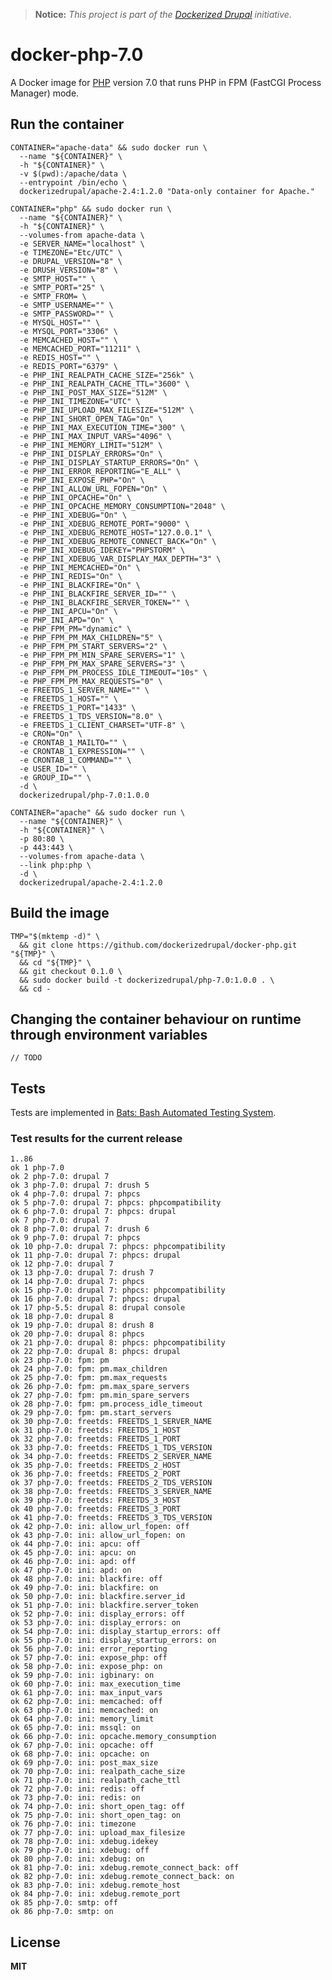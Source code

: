 > **Notice:** *This project is part of the [Dockerized Drupal](https://dockerizedrupal.com/) initiative.*

# docker-php-7.0

A Docker image for [PHP](http://php.net/) version 7.0 that runs PHP in FPM (FastCGI Process Manager) mode.

## Run the container

    CONTAINER="apache-data" && sudo docker run \
      --name "${CONTAINER}" \
      -h "${CONTAINER}" \
      -v $(pwd):/apache/data \
      --entrypoint /bin/echo \
      dockerizedrupal/apache-2.4:1.2.0 "Data-only container for Apache."

    CONTAINER="php" && sudo docker run \
      --name "${CONTAINER}" \
      -h "${CONTAINER}" \
      --volumes-from apache-data \
      -e SERVER_NAME="localhost" \
      -e TIMEZONE="Etc/UTC" \
      -e DRUPAL_VERSION="8" \
      -e DRUSH_VERSION="8" \
      -e SMTP_HOST="" \
      -e SMTP_PORT="25" \
      -e SMTP_FROM= \
      -e SMTP_USERNAME="" \
      -e SMTP_PASSWORD="" \
      -e MYSQL_HOST="" \
      -e MYSQL_PORT="3306" \
      -e MEMCACHED_HOST="" \
      -e MEMCACHED_PORT="11211" \
      -e REDIS_HOST="" \
      -e REDIS_PORT="6379" \
      -e PHP_INI_REALPATH_CACHE_SIZE="256k" \
      -e PHP_INI_REALPATH_CACHE_TTL="3600" \
      -e PHP_INI_POST_MAX_SIZE="512M" \
      -e PHP_INI_TIMEZONE="UTC" \
      -e PHP_INI_UPLOAD_MAX_FILESIZE="512M" \
      -e PHP_INI_SHORT_OPEN_TAG="On" \
      -e PHP_INI_MAX_EXECUTION_TIME="300" \
      -e PHP_INI_MAX_INPUT_VARS="4096" \
      -e PHP_INI_MEMORY_LIMIT="512M" \
      -e PHP_INI_DISPLAY_ERRORS="On" \
      -e PHP_INI_DISPLAY_STARTUP_ERRORS="On" \
      -e PHP_INI_ERROR_REPORTING="E_ALL" \
      -e PHP_INI_EXPOSE_PHP="On" \
      -e PHP_INI_ALLOW_URL_FOPEN="On" \
      -e PHP_INI_OPCACHE="On" \
      -e PHP_INI_OPCACHE_MEMORY_CONSUMPTION="2048" \
      -e PHP_INI_XDEBUG="On" \
      -e PHP_INI_XDEBUG_REMOTE_PORT="9000" \
      -e PHP_INI_XDEBUG_REMOTE_HOST="127.0.0.1" \
      -e PHP_INI_XDEBUG_REMOTE_CONNECT_BACK="On" \
      -e PHP_INI_XDEBUG_IDEKEY="PHPSTORM" \
      -e PHP_INI_XDEBUG_VAR_DISPLAY_MAX_DEPTH="3" \
      -e PHP_INI_MEMCACHED="On" \
      -e PHP_INI_REDIS="On" \
      -e PHP_INI_BLACKFIRE="On" \
      -e PHP_INI_BLACKFIRE_SERVER_ID="" \
      -e PHP_INI_BLACKFIRE_SERVER_TOKEN="" \
      -e PHP_INI_APCU="On" \
      -e PHP_INI_APD="On" \
      -e PHP_FPM_PM="dynamic" \
      -e PHP_FPM_PM_MAX_CHILDREN="5" \
      -e PHP_FPM_PM_START_SERVERS="2" \
      -e PHP_FPM_PM_MIN_SPARE_SERVERS="1" \
      -e PHP_FPM_PM_MAX_SPARE_SERVERS="3" \
      -e PHP_FPM_PM_PROCESS_IDLE_TIMEOUT="10s" \
      -e PHP_FPM_PM_MAX_REQUESTS="0" \
      -e FREETDS_1_SERVER_NAME="" \
      -e FREETDS_1_HOST="" \
      -e FREETDS_1_PORT="1433" \
      -e FREETDS_1_TDS_VERSION="8.0" \
      -e FREETDS_1_CLIENT_CHARSET="UTF-8" \
      -e CRON="On" \
      -e CRONTAB_1_MAILTO="" \
      -e CRONTAB_1_EXPRESSION="" \
      -e CRONTAB_1_COMMAND="" \
      -e USER_ID="" \
      -e GROUP_ID="" \
      -d \
      dockerizedrupal/php-7.0:1.0.0

    CONTAINER="apache" && sudo docker run \
      --name "${CONTAINER}" \
      -h "${CONTAINER}" \
      -p 80:80 \
      -p 443:443 \
      --volumes-from apache-data \
      --link php:php \
      -d \
      dockerizedrupal/apache-2.4:1.2.0

## Build the image

    TMP="$(mktemp -d)" \
      && git clone https://github.com/dockerizedrupal/docker-php.git "${TMP}" \
      && cd "${TMP}" \
      && git checkout 0.1.0 \
      && sudo docker build -t dockerizedrupal/php-7.0:1.0.0 . \
      && cd -

## Changing the container behaviour on runtime through environment variables

    // TODO

## Tests

Tests are implemented in [Bats: Bash Automated Testing System](https://github.com/sstephenson/bats).

### Test results for the current release

    1..86
    ok 1 php-7.0
    ok 2 php-7.0: drupal 7
    ok 3 php-7.0: drupal 7: drush 5
    ok 4 php-7.0: drupal 7: phpcs
    ok 5 php-7.0: drupal 7: phpcs: phpcompatibility
    ok 6 php-7.0: drupal 7: phpcs: drupal
    ok 7 php-7.0: drupal 7
    ok 8 php-7.0: drupal 7: drush 6
    ok 9 php-7.0: drupal 7: phpcs
    ok 10 php-7.0: drupal 7: phpcs: phpcompatibility
    ok 11 php-7.0: drupal 7: phpcs: drupal
    ok 12 php-7.0: drupal 7
    ok 13 php-7.0: drupal 7: drush 7
    ok 14 php-7.0: drupal 7: phpcs
    ok 15 php-7.0: drupal 7: phpcs: phpcompatibility
    ok 16 php-7.0: drupal 7: phpcs: drupal
    ok 17 php-5.5: drupal 8: drupal console
    ok 18 php-7.0: drupal 8
    ok 19 php-7.0: drupal 8: drush 8
    ok 20 php-7.0: drupal 8: phpcs
    ok 21 php-7.0: drupal 8: phpcs: phpcompatibility
    ok 22 php-7.0: drupal 8: phpcs: drupal
    ok 23 php-7.0: fpm: pm
    ok 24 php-7.0: fpm: pm.max_children
    ok 25 php-7.0: fpm: pm.max_requests
    ok 26 php-7.0: fpm: pm.max_spare_servers
    ok 27 php-7.0: fpm: pm.min_spare_servers
    ok 28 php-7.0: fpm: pm.process_idle_timeout
    ok 29 php-7.0: fpm: pm.start_servers
    ok 30 php-7.0: freetds: FREETDS_1_SERVER_NAME
    ok 31 php-7.0: freetds: FREETDS_1_HOST
    ok 32 php-7.0: freetds: FREETDS_1_PORT
    ok 33 php-7.0: freetds: FREETDS_1_TDS_VERSION
    ok 34 php-7.0: freetds: FREETDS_2_SERVER_NAME
    ok 35 php-7.0: freetds: FREETDS_2_HOST
    ok 36 php-7.0: freetds: FREETDS_2_PORT
    ok 37 php-7.0: freetds: FREETDS_2_TDS_VERSION
    ok 38 php-7.0: freetds: FREETDS_3_SERVER_NAME
    ok 39 php-7.0: freetds: FREETDS_3_HOST
    ok 40 php-7.0: freetds: FREETDS_3_PORT
    ok 41 php-7.0: freetds: FREETDS_3_TDS_VERSION
    ok 42 php-7.0: ini: allow_url_fopen: off
    ok 43 php-7.0: ini: allow_url_fopen: on
    ok 44 php-7.0: ini: apcu: off
    ok 45 php-7.0: ini: apcu: on
    ok 46 php-7.0: ini: apd: off
    ok 47 php-7.0: ini: apd: on
    ok 48 php-7.0: ini: blackfire: off
    ok 49 php-7.0: ini: blackfire: on
    ok 50 php-7.0: ini: blackfire.server_id
    ok 51 php-7.0: ini: blackfire.server_token
    ok 52 php-7.0: ini: display_errors: off
    ok 53 php-7.0: ini: display_errors: on
    ok 54 php-7.0: ini: display_startup_errors: off
    ok 55 php-7.0: ini: display_startup_errors: on
    ok 56 php-7.0: ini: error_reporting
    ok 57 php-7.0: ini: expose_php: off
    ok 58 php-7.0: ini: expose_php: on
    ok 59 php-7.0: ini: igbinary: on
    ok 60 php-7.0: ini: max_execution_time
    ok 61 php-7.0: ini: max_input_vars
    ok 62 php-7.0: ini: memcached: off
    ok 63 php-7.0: ini: memcached: on
    ok 64 php-7.0: ini: memory_limit
    ok 65 php-7.0: ini: mssql: on
    ok 66 php-7.0: ini: opcache.memory_consumption
    ok 67 php-7.0: ini: opcache: off
    ok 68 php-7.0: ini: opcache: on
    ok 69 php-7.0: ini: post_max_size
    ok 70 php-7.0: ini: realpath_cache_size
    ok 71 php-7.0: ini: realpath_cache_ttl
    ok 72 php-7.0: ini: redis: off
    ok 73 php-7.0: ini: redis: on
    ok 74 php-7.0: ini: short_open_tag: off
    ok 75 php-7.0: ini: short_open_tag: on
    ok 76 php-7.0: ini: timezone
    ok 77 php-7.0: ini: upload_max_filesize
    ok 78 php-7.0: ini: xdebug.idekey
    ok 79 php-7.0: ini: xdebug: off
    ok 80 php-7.0: ini: xdebug: on
    ok 81 php-7.0: ini: xdebug.remote_connect_back: off
    ok 82 php-7.0: ini: xdebug.remote_connect_back: on
    ok 83 php-7.0: ini: xdebug.remote_host
    ok 84 php-7.0: ini: xdebug.remote_port
    ok 85 php-7.0: smtp: off
    ok 86 php-7.0: smtp: on

## License

**MIT**
